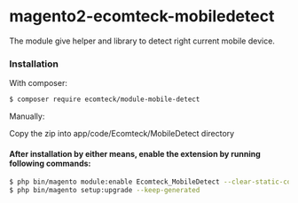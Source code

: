 # magento2-ecomteck-mobiledetect

The module give helper and library to detect right current mobile device.

### Installation

With composer:

```sh
$ composer require ecomteck/module-mobile-detect
```


Manually:

Copy the zip into app/code/Ecomteck/MobileDetect directory


#### After installation by either means, enable the extension by running following commands:

```sh
$ php bin/magento module:enable Ecomteck_MobileDetect --clear-static-content
$ php bin/magento setup:upgrade --keep-generated
```
